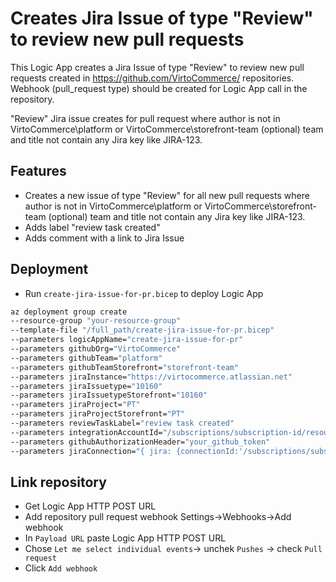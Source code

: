 # Creates Jira Issue of type "Review" to review new pull requests

This Logic App creates a Jira Issue of type "Review" to review new pull requests created in <https://github.com/VirtoCommerce/> repositories. Webhook (pull_request type) should be created for Logic App call in the repository.

"Review" Jira issue creates for pull request where author is not in VirtoCommerce\platform or VirtoCommerce\storefront-team (optional) team and title not contain any Jira key like JIRA-123.

## Features

* Creates a new issue of type "Review" for all new pull requests where author is not in VirtoCommerce\platform or VirtoCommerce\storefront-team (optional) team and title not contain any Jira key like JIRA-123.
* Adds label "review task created"
* Adds comment with a link to Jira Issue

## Deployment

* Run `create-jira-issue-for-pr.bicep` to deploy Logic App

```bash
az deployment group create  
--resource-group "your-resource-group" 
--template-file "/full_path/create-jira-issue-for-pr.bicep" 
--parameters logicAppName="create-jira-issue-for-pr"
--parameters githubOrg="VirtoCommerce"
--parameters githubTeam="platform"
--parameters githubTeamStorefront="storefront-team"
--parameters jiraInstance="https://virtocommerce.atlassian.net"
--parameters jiraIssuetype="10160"
--parameters jiraIssuetypeStorefront="10160"
--parameters jiraProject="PT"
--parameters jiraProjectStorefront="PT"
--parameters reviewTaskLabel="review task created"
--parameters integrationAccountId="/subscriptions/subscription-id/resourceGroups/your-resource-group/providers/Microsoft.Logic/integrationAccounts/your-integration-account"
--parameters githubAuthorizationHeader="your_github_token"
--parameters jiraConnection="{ jira: {connectionId:'/subscriptions/subscription-id/resourceGroups/your-resource-group/providers/Microsoft.Web/connections/jira' connectionName:'jira' id: '/subscriptions/subscription-id/providers/Microsoft.Web/locations/your-location/managedApis/jira'}}"
```

## Link repository

* Get Logic App HTTP POST URL
* Add repository pull request webhook Settings->Webhooks->Add webhook
* In `Payload URL` paste Logic App HTTP POST URL
* Chose `Let me select individual events`-> unchek `Pushes` -> check `Pull request`
* Click `Add webhook`
